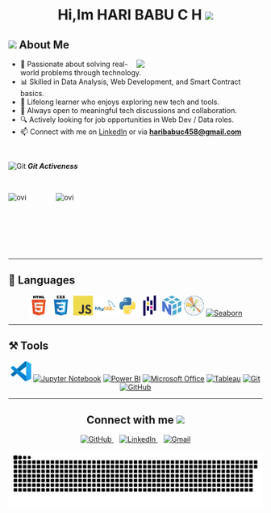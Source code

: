 <h1 align="center"><b>Hi,Im HARI BABU C H</b> 
<img src="https://media.giphy.com/media/hvRJCLFzcasrR4ia7z/giphy.gif" width="35"></h1>

## <picture><img src="https://github.com/7oSkaaa/7oSkaaa/blob/main/Images/about_me.gif?raw=true" width=50px></picture> About Me

<picture> <img align="right" src="https://github.com/7oSkaaa/7oSkaaa/blob/main/Images/Right_Side.gif?raw=true" width = 250px></picture>

- 🚀 Passionate about solving real-world problems through technology.
- 📊 Skilled in Data Analysis, Web Development, and Smart Contract basics.
- 🧠 Lifelong learner who enjoys exploring new tech and tools.
- 💬 Always open to meaningful tech discussions and collaboration.
- 🔍 Actively looking for job opportunities in Web Dev / Data roles.
- 📫 Connect with me on [LinkedIn](https://www.linkedin.com/in/haribabuch) or via **haribabuc458@gmail.com**
<br>


 <img src="https://media.giphy.com/media/W5eoZHPpUx9sapR0eu/giphy.gif" width="30px" alt="Git"/>&nbsp;<i><b>Git Activeness</b></i></p>  
<p
 <img src="https://media.giphy.com/media/W5eoZHPpUx9sapR0eu/giphy.gif" width="30px" alt="Git"/>&nbsp;<i><b></b></i></p>  
<p><img align="left" src="https://github-readme-stats.vercel.app/api/top-langs?username=OvinduWijethunge&show_icons=true&locale=en&layout=compact&theme=chartreuse-dark" alt="ovi" /></p>  
<p>&nbsp;<img align="right" src="https://github-readme-stats.vercel.app/api?username=OvinduWijethunge&show_icons=true&locale=en&theme=chartreuse-dark" alt="ovi" width="410" /></p>  
<br><br><br><br><br>  
  

---

## 🧠 Languages

<p align="center">
  <a href="#"><img src="https://raw.githubusercontent.com/devicons/devicon/master/icons/html5/html5-original-wordmark.svg" width="40" height="40" alt="HTML"/></a>
  <a href="#"><img src="https://raw.githubusercontent.com/devicons/devicon/master/icons/css3/css3-original-wordmark.svg" width="40" height="40" alt="CSS"/></a>
  <a href="#"><img src="https://raw.githubusercontent.com/devicons/devicon/master/icons/javascript/javascript-original.svg" width="40" height="40" alt="JavaScript"/></a>
  <a href="#"><img src="https://raw.githubusercontent.com/devicons/devicon/master/icons/mysql/mysql-original-wordmark.svg" width="40" height="40" alt="SQL"/></a>
  <a href="#"><img src="https://raw.githubusercontent.com/devicons/devicon/master/icons/python/python-original.svg" width="40" height="40" alt="Python"/></a>
  <a href="#"><img src="https://raw.githubusercontent.com/devicons/devicon/master/icons/pandas/pandas-original.svg" width="40" height="40" alt="Pandas"/></a>
  <a href="#"><img src="https://raw.githubusercontent.com/devicons/devicon/master/icons/numpy/numpy-original.svg" width="40" height="40" alt="NumPy"/></a>
  <a href="#"><img src="https://raw.githubusercontent.com/devicons/devicon/master/icons/matplotlib/matplotlib-original.svg" width="40" height="40" alt="Matplotlib"/></a>
  <a href="#"><img src="https://seaborn.pydata.org/_static/logo-wide-lightbg.svg" width="60" height="40" alt="Seaborn"/></a>
</p>

---

## ⚒️ Tools

<p align="center">
  <a href="#"><img src="https://raw.githubusercontent.com/devicons/devicon/master/icons/vscode/vscode-original.svg" width="40" height="40" alt="VS Code"/></a>
  <a href="#"><img src="https://upload.wikimedia.org/wikipedia/commons/3/38/Jupyter_logo.svg" width="40" height="40" alt="Jupyter Notebook"/></a>
  <a href="#"><img src="https://cdn.worldvectorlogo.com/logos/power-bi.svg" width="40" height="40" alt="Power BI"/></a>
  <a href="#"><img src="https://cdn-icons-png.flaticon.com/512/732/732221.png" width="40" height="40" alt="Microsoft Office"/></a>
  <a href="#"><img src="https://cdn.worldvectorlogo.com/logos/tableau-software.svg" width="40" height="40" alt="Tableau"/></a>
  <a href="#"><img src="https://git-scm.com/images/logos/downloads/Git-Icon-1788C.png" width="40" height="40" alt="Git"/></a>
  <a href="#"><img src="https://img.icons8.com/color/48/000000/github--v1.png" width="40" height="40" alt="GitHub"/></a>
</p>

---
<div align="center">
<h2> Connect with me <img src='https://raw.githubusercontent.com/ShahriarShafin/ShahriarShafin/main/Assets/handshake.gif' width="100px"> </h2>

<p align="center">
  <a href="https://github.com/haribabuc458" target="_blank">
    <img src="https://img.icons8.com/color/48/000000/github--v1.png" width="35px" alt="GitHub"/>
  </a>
  &nbsp;&nbsp;
  <a href="https://www.linkedin.com/in/haribabuch" target="_blank">
    <img src="https://img.icons8.com/color/48/000000/linkedin.png" width="35px" alt="LinkedIn"/>
  </a>
  &nbsp;&nbsp;
  <a href="mailto:haribabuc458@gmail.com" target="_blank">
    <img src="https://img.icons8.com/color/48/000000/gmail--v1.png" width="35px" alt="Gmail"/>
  </a>
</p>
</div>


![snake gif](https://github.com/TekyaygilFethi/TekyaygilFethi/blob/output/github-contribution-grid-snake.svg)

